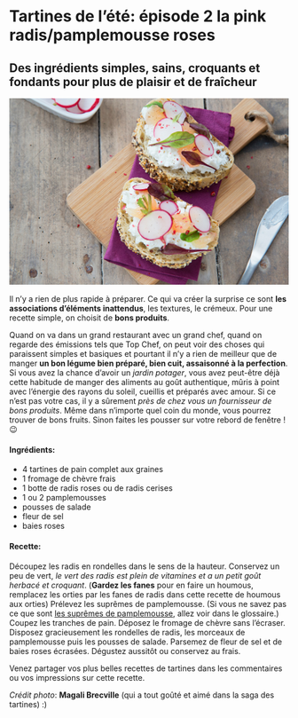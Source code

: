 # Tartines de l’été: épisode 2 la pink radis/pamplemousse roses

## Des ingrédients simples, sains, croquants et fondants pour plus de plaisir et de fraîcheur

![tartines radis pamplemousse](img/radis-pamplemousse.jpg)

Il n’y a rien de plus rapide à préparer. Ce qui va créer la surprise ce sont **les associations d’éléments inattendus**, les textures, le crémeux.
Pour une recette simple, on choisit de **bons produits**.

Quand on va dans un grand restaurant avec un grand chef, quand on regarde des émissions tels que Top Chef, on peut voir des choses qui paraissent simples et basiques et pourtant il n’y a rien de meilleur que de manger **un bon légume bien préparé, bien cuit, assaisonné à la perfection**.
Si vous avez la chance d’avoir un *jardin potager*, vous avez peut-être déjà cette habitude de manger des aliments au goût authentique, mûris à point avec l’énergie des rayons du soleil, cueillis et préparés avec amour.
Si ce n’est pas votre cas, il y a sûrement *près de chez vous un fournisseur de bons produits*. Même dans n’importe quel coin du monde, vous pourrez trouver de bons fruits. Sinon faites les pousser sur votre rebord de fenêtre ! 😉

#### Ingrédients:

* 4 tartines de pain complet aux graines
* 1 fromage de chèvre frais
* 1 botte de radis roses ou de radis cerises
* 1 ou 2 pamplemousses
* pousses de salade
* fleur de sel
* baies roses

#### Recette:

Découpez les radis en rondelles dans le sens de la hauteur.
Conservez un peu de vert, *le vert des radis est plein de vitamines et a un petit goût herbacé et croquant*.
(**Gardez les fanes** pour en faire un houmous, remplacez les orties par les fanes de radis dans cette recette de houmous aux orties)
Prélevez les suprêmes de pamplemousse.
(Si vous ne savez pas ce que sont [les suprêmes de pamplemousse](http://ma-cuisine-creative.com/glossaire/), allez voir dans le glossaire.)
Coupez les tranches de pain.
Déposez le fromage de chèvre sans l’écraser.
Disposez gracieusement les rondelles de radis, les morceaux de pamplemousse puis les pousses de salade.
Parsemez de fleur de sel et de baies roses écrasées.
Dégustez aussitôt ou conservez au frais.

Venez partager vos plus belles recettes de tartines dans les commentaires ou vos impressions sur cette recette.

*Crédit photo*: **Magali Brecville** (qui a tout goûté et aimé dans la saga des tartines) :)